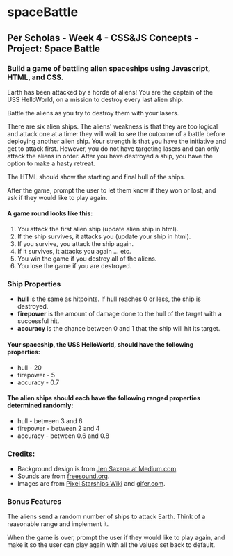# spaceBattle

<h2>Per Scholas - Week 4 - CSS&JS Concepts - Project: Space Battle</h2>

<h3>Build a game of battling alien spaceships using Javascript, HTML, and CSS.</h3>

<p>Earth has been attacked by a horde of aliens! You are the captain of the USS HelloWorld, on a mission to destroy every last alien ship.</p>
<p>Battle the aliens as you try to destroy them with your lasers.</p>
<p>There are six alien ships. The aliens' weakness is that they are too logical and attack one at a time: they will wait to see the outcome of a battle before deploying another alien ship. Your strength is that you have the initiative and get to attack first. However, you do not have targeting lasers and can only attack the aliens in order. After you have destroyed a ship, you have the option to make a hasty retreat.</p>
<p>The HTML should show the starting and final hull of the ships.</p>
<p>After the game, prompt the user to let them know if they won or lost, and ask if they would like to play again.</p>

<h4>A game round looks like this:</h4>
<ol>
  <li>You attack the first alien ship (update alien ship in html).</li>
  <li>If the ship survives, it attacks you (update your ship in html).</li>
  <li>If you survive, you attack the ship again.</li>
  <li>If it survives, it attacks you again … etc.</li>
  <li>You win the game if you destroy all of the aliens.</li>
  <li>You lose the game if you are destroyed.</li>
</ol>

<h3>Ship Properties</h3>
<ul>
  <li><b>hull</b> is the same as hitpoints. If hull reaches 0 or less, the ship is destroyed.</li>
  <li><b>firepower</b> is the amount of damage done to the hull of the target with a successful hit.</li>
  <li><b>accuracy</b> is the chance between 0 and 1 that the ship will hit its target.</li>
</ul>

<h4>Your spaceship, the USS HelloWorld, should have the following properties:</h4>
<ul>
  <li>hull - 20</li>
  <li>firepower - 5</li>
  <li>accuracy - 0.7</li>
</ul>

<h4>The alien ships should each have the following ranged properties determined randomly:</h4>
<ul>
  <li>hull - between 3 and 6</li>
  <li>firepower - between 2 and 4</li>
  <li>accuracy - between 0.6 and 0.8</li>
</ul>

<h3>Credits:</h3>
<ul>
  <li>Background design is from <a href="https://medium.com/@jensaxena/css-tutorial-animated-geometric-galaxy-background-ad3835c36ce1" target="_blank">Jen Saxena at Medium.com</a>.</li>
  <li>Sounds are from <a href="https://freesound.org" target="_blank">freesound.org</a>.</li>
  <li>Images are from <a href="https://freesound.org" target="_blank">Pixel Starships Wiki</a> and <a href="https://gifer.com/en/gifs/explosion" target="_blank">gifer.com</a>.</li>
</ul>

<h3>Bonus Features</h3>
<p>The aliens send a random number of ships to attack Earth. Think of a reasonable range and implement it.</p>
<p>When the game is over, prompt the user if they would like to play again, and make it so the user can play again with all the values set back to default.</p>
